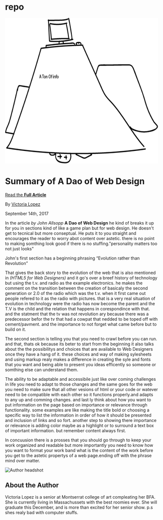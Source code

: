 # repo
<!doctype html>
<html>
<head>
   <meta charset="utf-8">
   <link rel="stylesheet" href="css/main.css">
   <title>Dao of web Design / Summary</title>
   <meta name="author" content="Victoria Lopez">
</head>
<img src="img/victoria-hero-image2.png" width="960" height="480" alt="victoria-hero-image2 .png">
<body>
<h1>Summary of A Dao of Web Design</h1>

<p><a href="https://alistapart.com/article/dao">Read the <strong>Full Article</a></strong></p>

<p>By <a class="fragment" href="#victoria-lopez">Victoria Lopez</a></p>

<p><time datetime="2017-09-10">September 14th, 2017</time></p> <p>In the article <em>by John Allsopp</em> <b>A Dao of Web Design</b> he kind of breaks it up for you in sections kind of like a game plan but for web design. He doesn't get to tecnical but more conseptual. He puts it to you straight and encourages the reader to worry abot content over astetic. there is no point to making somthing look good if there is no stuffing."personality matters too not just looks"</p>

<p>John's first section has a beginning phrasing  <q>Evolution rather than Revolution</p>That gives the back story to the evolution of the web that is also mentioned in <i>(HTML5 for Web Designers)</i> and it go's over a breef history of technology but using the t.v. and radio as the example electronics. he makes the comment on the transition between the creation of basicaly the second generation or 2.0 of the radio which was the t.v. when it first came out people refered to it as the radio with pictures. that is a very real situation of evolution in technology were the radio has now become the parent and the T.V is the child and the relation that happens in corespondince with that. and the statment that the tv was not revolution ary because there was a predecessor befor the tv that had a cowpat that nedded to be toped off with cement/pavment. and the importance to not forget what came before but to build on it.</p>

<p>The second section is telling you that you need to crawl before you can run. and that, thats ok because its beter to start from the beginning it also talks about the the possibilitys and choices that are available to Web Designers once they have a hang of it. these choices and way of making sylesheets and using markup realy makes a difference in creating the syle and fonts that you want and being able to present you ideas efficently so someone or somthing else can understand them.</p>

<p>The ability to be adaptable and accessibile just like over coming challenges in life you need to adapt to those changes and the same goes for the web you need to make sure that all other vesions of html or your code or watever need to be compatible with each other so it functions properly.and adapts to any up and comming changes. and last ly think about how you want to put information on the page based on importance or relevance through functionality. some examples are like making the title bold or choosing a specific way to list the information in order of how it should be presented and inclusion of links and so fort. another step to showing there importance or relevance is adding color maybe as a highlight or to surround a text box of important information. but remember content always first.</p>

<p>In concuusion there is a prosses that you should go through to keep your work organized and readable but more importantly you need to know how you want to format your work band what is the content of the work before you get to the astetic propertys of a web page.ending off with the phrase mind over matter.</p>

<img src="img/victoria.png" alt="Author headshot">
<h2> <id="victoria-lopez">About the Author</h2>

<p>Victoria Lopez is a senior at Montserrat college of art compleating her BFA. She is currently living in Massachussets with the best roomies ever. She will graduate this December, and is more than excited for her senior show. p.s shes realy bad with computer stuffs.</p>

</body>
</html>

